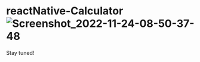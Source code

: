 # reactNative-Calculator![Screenshot_2022-11-24-08-50-37-48](https://user-images.githubusercontent.com/111197710/203794077-365ed05d-aa40-490d-8186-b067014e8172.jpg)
Stay tuned!
